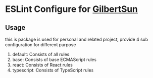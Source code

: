 # ESLint Configure for [GilbertSun](https://github.com/GilbertSun)

## Usage

this is package is used for personal and related project, provide 4 sub configuration for different purpose

1. default: Consists of all rules
2. base: Consists of base ECMAScript rules
3. react: Consists of React rules
4. typescript: Consists of TypeScript rules
